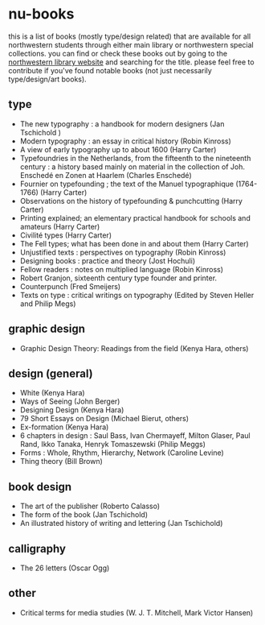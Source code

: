 # nu-books
this is a list of books (mostly type/design related) that are available for all northwestern students through either main library or northwestern special collections. you can find or check these books out by going to the [northwestern library website](http://www.library.northwestern.edu/index.html) and searching for the title. please feel free to contribute if you've found notable books (not just necessarily type/design/art books). 

## type
- The new typography : a handbook for modern designers (Jan Tschichold )
- Modern typography : an essay in critical history (Robin Kinross)
- A view of early typography up to about 1600 (Harry Carter)
- Typefoundries in the Netherlands, from the fifteenth to the nineteenth century : a history based mainly on material in the collection of Joh. Enschedé en Zonen at Haarlem (Charles Enschedé)
- Fournier on typefounding ; the text of the Manuel typographique (1764-1766) (Harry Carter)
- Observations on the history of typefounding & punchcutting (Harry Carter)
- Printing explained; an elementary practical handbook for schools and amateurs (Harry Carter)
- Civilité types (Harry Carter)
- The Fell types; what has been done in and about them (Harry Carter)
- Unjustified texts : perspectives on typography (Robin Kinross)
- Designing books : practice and theory (Jost Hochuli)
- Fellow readers : notes on multiplied language (Robin Kinross)
- Robert Granjon, sixteenth century type founder and printer.
- Counterpunch (Fred Smeijers)
- Texts on type : critical writings on typography (Edited by Steven Heller and Philip Megs)

## graphic design
- Graphic Design Theory: Readings from the field (Kenya Hara, others)

## design (general)
- White (Kenya Hara)
- Ways of Seeing (John Berger)
- Designing Design (Kenya Hara)
- 79 Short Essays on Design (Michael Bierut, others)
- Ex-formation (Kenya Hara)
- 6 chapters in design : Saul Bass, Ivan Chermayeff, Milton Glaser, Paul Rand, Ikko Tanaka, Henryk Tomaszewski (Philip Meggs)
- Forms : Whole, Rhythm, Hierarchy, Network (Caroline Levine)
- Thing theory (Bill Brown)

## book design
- The art of the publisher (Roberto Calasso)
- The form of the book (Jan Tschichold)
- An illustrated history of writing and lettering (Jan Tschichold)

## calligraphy
- The 26 letters (Oscar Ogg)

## other
- Critical terms for media studies (W. J. T. Mitchell, Mark Victor Hansen)
